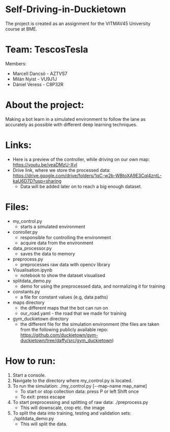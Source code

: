 # Self-Driving-in-Duckietown

The project is created as an assignment for the VITMAV45 University course at BME.

# Team: TescosTesla

Members:

- Marcell Dancsó - AZTVS7
- Milán Nyist - VU9J1J
- Dániel Veress - C8P32R

# About the project:

Making a bot learn in a simulated environment to follow the lane as accurately as possible with different deep learning techniques.

# Links:

* Here is a preview of the controller, while driving on our own map: https://youtu.be/yeaDMzU-XvI 
* Drive link, where we store the processed data: https://drive.google.com/drive/folders/1qC-w2b-WBtoXA9E3Cql4zntL-kaU6D7D?usp=sharing
  * Data will be added later on to reach a big enough dataset.

# Files:

- my_control.py
  - starts a simulated environment
- conroller.py
  - responsible for controlling the environment
  - acquire data from the environment
- data_processor.py
  - saves the data to memory
- preprocess.py
  - preprocesses raw data with opencv library
- Visualisation.ipynb
  - notebook to show the dataset visualised
- splitdata_demo.py
  - demo for using the preprocessed data, and normalizing it for training
- constants.py
  - a file for constant values (e.g, data paths)
- maps directory
  - the different maps that the bot can run on
  - our_road.yaml - the road that we made for training
- gym_duckietown directory
  - the different file for the simulation environment
    (the files are taken from the following publicly available repo: https://github.com/duckietown/gym-duckietown/tree/daffy/src/gym_duckietown)

# How to run:

1. Start a console.
2. Navigate to the directory where my_control.py is located.
3. To run the simulation: ./my_control.py [--map-name map_name]
   - To start or stop collection data: press P or left Shift once
   - To exit: press escape
4. To start preprocessing and splitting of raw data: ./preprocess.py
   - This will downscale, crop etc. the image
5. To split the data into training, testing and validation sets: ./splitdata_demo.py
   - This will split the data.
